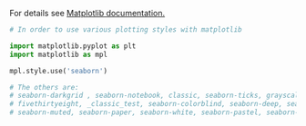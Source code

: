 For details see [Matplotlib documentation.](https://matplotlib.org/users/customizing.html)

```python
# In order to use various plotting styles with matplotlib

import matplotlib.pyplot as plt
import matplotlib as mpl

mpl.style.use('seaborn') 

# The others are:
# seaborn-darkgrid , seaborn-notebook, classic, seaborn-ticks, grayscale, bmh, seaborn-talk, dark_background, ggplot,
# fivethirtyeight, _classic_test, seaborn-colorblind, seaborn-deep, seaborn-whitegrid, seaborn-bright, seaborn-poster,
# seaborn-muted, seaborn-paper, seaborn-white, seaborn-pastel, seaborn-dark, seaborn, seaborn-dark-palette
```
